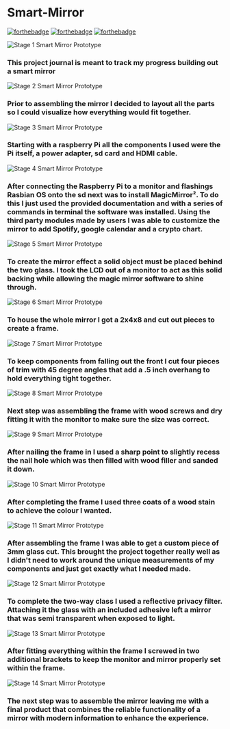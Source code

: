 # Smart-Mirror

[![forthebadge](https://forthebadge.com/images/badges/built-with-love.svg)](https://forthebadge.com)
[![forthebadge](https://forthebadge.com/images/badges/powered-by-electricity.svg)](https://forthebadge.com)
[![forthebadge](https://forthebadge.com/images/badges/gluten-free.svg)](https://forthebadge.com)


![Stage 1 Smart Mirror Prototype](SmartMirrorImages/img1.jpeg)
### This project journal is meant to track my progress building out a smart mirror  
 
![Stage 2 Smart Mirror Prototype](SmartMirrorImages/img2.jpeg)
### Prior to assembling the mirror I decided to layout all the parts so I could visualize how everything would fit together.

![Stage 3 Smart Mirror Prototype](SmartMirrorImages/img3.jpeg)
### Starting with a raspberry Pi all the components I used were the Pi itself, a power adapter, sd card and HDMI cable.

![Stage 4 Smart Mirror Prototype](SmartMirrorImages/img4.jpeg)
### After connecting the Raspberry Pi to a monitor and flashings Rasbian OS onto the sd next was to install MagicMirror². To do this I just used the provided documentation and with a series of commands in terminal the software was installed. Using the third party modules made by users I was able to customize the mirror to add Spotify, google calendar and a crypto chart.

![Stage 5 Smart Mirror Prototype](SmartMirrorImages/img5.jpeg)
### To create the mirror effect a solid object must be placed behind the two glass. I took the LCD out of a monitor to act as this solid backing while allowing the magic mirror software to shine through.

![Stage 6 Smart Mirror Prototype](SmartMirrorImages/img6.jpeg)
### To house the whole mirror I got a 2x4x8 and cut out pieces to create a frame.

![Stage 7 Smart Mirror Prototype](SmartMirrorImages/img7.jpeg)
### To keep components from falling out the front I cut four pieces of trim with 45 degree angles that add a .5 inch overhang to hold everything tight together.

![Stage 8 Smart Mirror Prototype](SmartMirrorImages/img8.jpeg)
### Next step was assembling the frame with wood screws and dry fitting it with the monitor to make sure the size was correct.

![Stage 9 Smart Mirror Prototype](SmartMirrorImages/img9.jpeg)
### After nailing the frame in I used a sharp point to slightly recess the nail hole which was then filled with wood filler and sanded it down.

![Stage 10 Smart Mirror Prototype](SmartMirrorImages/img10.jpeg)
### After completing the frame I used three coats of a wood stain to achieve the colour I wanted.

![Stage 11 Smart Mirror Prototype](SmartMirrorImages/img11.jpeg)
### After assembling the frame I was able to get a custom piece of 3mm glass cut. This brought the project together really well as I didn't need to work around the unique measurements of my components and just get exactly what I needed made.

![Stage 12 Smart Mirror Prototype](SmartMirrorImages/img12.jpeg)
### To complete the two-way class I used a reflective privacy filter. Attaching it the glass with an included adhesive left a mirror that was semi transparent when exposed to light.

![Stage 13 Smart Mirror Prototype](SmartMirrorImages/img13.jpeg)
### After fitting everything within the frame I screwed in two additional brackets to keep the monitor and mirror properly set within the frame.

![Stage 14 Smart Mirror Prototype](SmartMirrorImages/img14.jpeg)
### The next step was to assemble the mirror leaving me with a final product that combines the reliable functionality of a mirror with modern information to enhance the experience.